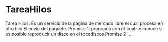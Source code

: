 # TareaHilos
Tarea Hilos: Es un servicio de la página de mercado libre el cual procesa en otro hilo El envío del paquete.
Promise 1: programa con el cual se conoce si es posible reproducir un disco en el tocadiscos
Promise 2: ...
